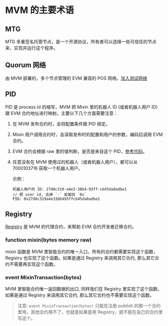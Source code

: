 # MVM 的主要术语

## MTG

MTG 多重签名托管节点，是一个开源协议，所有者可以选择一些可信任的节点来，实现并运行这个程序。

## Quorum 网络

由 MVM 部署的，多个节点管理的 EVM 兼容的 POS 网络。[加入测试网络](/testnet/join.html)

## PID

PID 是 process id 的缩写，MVM 把 Mixin 里的机器人 ID (或者机器人用户 ID) 跟 EVM 合约地址进行映射。主要以下几个方面需要注意：

1. 在 MVM 发布合约时，会将配置条件跟 PID 绑定。
2. Mixin 用户调用合约时，会读取发布时的配置和用户的参数，编码后调用 EVM 合约。
3. EVM 合约会根据 raw 里的值判断，是否是来自这个 PID，[参考代码](https://github.com/MixinNetwork/mvm-contracts/blob/main/contracts/mixin/registry.sol#L250)。
4. 任意没有在 MVM 使用过的机器人（或者机器人用户），都可以从 7000103716 获取一个机器人用户。

    示例：

    ```text
    机器人用户的 ID: 27d0c319-a4e3-38b4-93ff-cb45da8adbe1
    // 把 user id, 去掉 `-` 前面加 `0x`
    PID: 0x27d0c319a4e338b493ffcb45da8adbe1
    ```

## Registry

[Registry](https://github.com/MixinNetwork/mvm-contracts/blob/main/contracts/mixin/registry.sol) 是 MVM 的代理合约，来帮助 EVM 合约开发者迁移合约。

### function mixin(bytes memory raw)

mixin 函数是 MVM 里智能合约的唯一入口，所有的合约都需要实现这个函数，Registry 也实现了这个函数。如果是通过 Registry 来调用其它合约, 那么其它合约不需要再实现这个函数。

### event MixinTransaction(bytes)

MVM 里智能合约唯一返回数据的出口, 同样我们在 Registry 里实现了这个函数。如果是通过 Registry 来调用其它合约, 那么其它合约也不需要实现这个函数。

> 注意: `event MixinTransaction(bytes)` 只能在注册 publish 的那一个合约里用，其他合约用不了，也就是如果是用 Registry，就不能在自己的合约里写这个。
